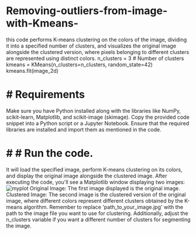 # Removing-outliers-from-image-with-Kmeans-
this code performs K-means clustering on the colors of the image, dividing it into a specified number of clusters, and visualizes the original image alongside the clustered version, where pixels belonging to different clusters are represented using distinct colors.
n_clusters = 3  # Number of clusters
kmeans = KMeans(n_clusters=n_clusters, random_state=42)
kmeans.fit(image_2d)
# # Requirements
Make sure you have Python installed along with the libraries like NumPy, scikit-learn, Matplotlib, and scikit-image (skimage).
Copy the provided code snippet into a Python script or a Jupyter Notebook.
Ensure that the required libraries are installed and import them as mentioned in the code.
# # # Run the code.
It will load the specified image, perform K-means clustering on its colors, and display the original image alongside the clustered image.
After executing the code, you'll see a Matplotlib window displaying two images:
![myplot](https://github.com/sadiakazmi/Removing-outliers-from-image-with-Kmeans-/assets/142217150/12337860-e710-4962-87ae-251abfc1993e)
Original Image: The first image displayed is the original image.
Clustered Image: The second image is the clustered version of the original image, where different colors represent different clusters obtained by the K-means algorithm.
Remember to replace 'path_to_your_image.jpg' with the path to the image file you want to use for clustering. Additionally, adjust the n_clusters variable if you want a different number of clusters for segmenting the image.
